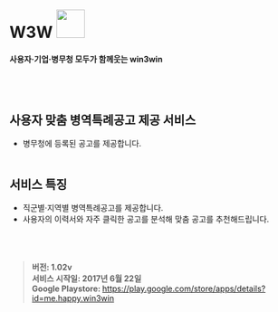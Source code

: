 # W3W <img width="50" height="50" src="https://github.com/Jiyunn/W3W/blob/develop/app/src/main/res/playstore.png">
#### 사용자·기업·병무청 모두가 함께웃는 win3win
<br></br>
## 사용자 맞춤 병역특례공고 제공 서비스
* 병무청에 등록된 공고를 제공합니다.
<br></br>

## 서비스 특징 

* 직군별·지역별 병역특례공고를 제공합니다.
* 사용자의 이력서와 자주 클릭한 공고를 분석해 맞춤 공고를 추천해드립니다.
<br></br>
<br></br>
> <b>버전: 1.02v</b><br/>
> <b>서비스 시작일: 2017년 6월 22일 </b><br/>
> <b>Google Playstore: </b><https://play.google.com/store/apps/details?id=me.happy.win3win>
